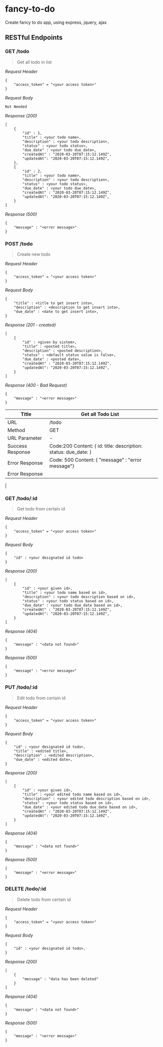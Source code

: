 # fancy-to-do
Create fancy to do app, using express, jquery, ajax

## RESTful Endpoints

### GET /todo
> Get all todo in list

_Request Header_
```
{
    "access_token" = "<your access token>"
}
```

_Request Body_
```
Not Needed
```

_Response (200)_
```
[
    {
        "id" : 1,
        "title" : <your todo name>,
        "description" : <your todo description>,
        "status" : <your todo status>,
        "due_date" : <your todo due_date>,
        "createdAt" : "2020-03-20T07:15:12.149Z",
        "updatedAt": "2020-03-20T07:15:12.149Z",
    },
    {
        "id" : 2,
        "title" : <your todo name>,
        "description" : <your todo description>,
        "status" : <your todo status>,
        "due_date" : <your todo due_date>,
        "createdAt" : "2020-03-20T07:15:12.149Z",
        "updatedAt": "2020-03-20T07:15:12.149Z",
    }
]
```
_Response (500)_
```
{
    "message" : "<error message>"
}
```

### POST /todo
> Create new todo

_Request Header_
```
{
    "access_token" = "<your access token>"
}
```

_Request Body_
```
{
    "title" : <title to get insert into>,
    "description" : <description to get insert into>,
    "due_date" : <date to get insert into>,
}
```

_Response (201 - created)_
```
[
    {
        "id" : <given by sistem>,
        "title" : <posted title>,
        "description" : <posted description>,
        "status" : <default status value is false>,
        "due_date" : <posted date>,
        "createdAt" : "2020-03-20T07:15:12.149Z",
        "updatedAt": "2020-03-20T07:15:12.149Z",
    }
]
```

_Response (400 - Bad Request)_
```
{
    "message" : "<error message>"
}
```

| Title            | Get all Todo List                                                                                                               |   |
|------------------|---------------------------------------------------------------------------------------------------------------------------------|---|
| URL              | /todo                                                                                                                           |   |
| Method           | GET                                                                                                                             |   |
| URL Parameter    | -                                                                                                                               |   |
| Success Response | Code:200 Content: {            id:            title:            description:            status:            due_date:          } |   |
| Error Response   |  Code: 500 Content: { "message" : "error message"}                                                                              |   |
| Error Response   |                                                                                                                                 |   |
|  

### GET /todo/:id
> Get todo from certain id

_Request Header_
```
{
    "access_token" = "<your access token>"
}
```

_Request Body_
```
{
    "id" : <your designated id todo>
}
```

_Response (200)_
```
[
    {
        "id" : <your given id>,
        "title" : <your todo name based on id>,
        "description" : <your todo description based on id>,
        "status" : <your todo status based on id>,
        "due_date" : <your todo due_date based on id>,
        "createdAt" : "2020-03-20T07:15:12.149Z",
        "updatedAt": "2020-03-20T07:15:12.149Z",
    }
]
```

_Response (404)_
```
{
    "message" : "<data not found>"
}
```

_Response (500)_
```
{
    "message" : "<error message>"
}
```

### PUT /todo/:id
> Edit todo from certain id

_Request Header_
```
{
    "access_token" = "<your access token>"
}
```

_Request Body_
```
{
    "id" : <your designated id todo>,
    "title" : <edited title>,
    "description" : <edited description>,
    "due_date" : <edited date>,
}
```

_Response (200)_
```
[
    {
        "id" : <your given id>,
        "title" : <your edited todo name based on id>,
        "description" : <your edited todo description based on id>,
        "status" : <your todo status based on id>,
        "due_date" : <your edited todo due_date based on id>,
        "createdAt" : "2020-03-20T07:15:12.149Z",
        "updatedAt": "2020-03-20T07:15:12.149Z",
    }
]
```

_Response (404)_
```
{
    "message" : "<data not found>"
}
```

_Response (500)_
```
{
    "message" : "<error message>"
}
```

### DELETE /todo/:id
> Delete todo from certain id

_Request Header_
```
{
    "access_token" = "<your access token>"
}
```

_Request Body_
```
{
    "id" : <your designated id todo>,
}
```

_Response (200)_
```
[
    {
        "message" : "data has been deleted"
    }
]
```

_Response (404)_
```
{
    "message" : "<data not found>"
}
```

_Response (500)_
```
{
    "message" : "<error message>"
}
```


